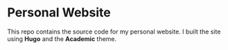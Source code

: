 # Personal Website

This repo contains the source code for my personal website. I built the site using **Hugo** and the **Academic** theme. 
